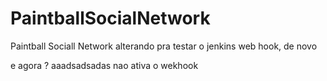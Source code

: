 # PaintballSocialNetwork
Paintball Sociall Network
alterando pra testar o jenkins web hook, de novo

e agora ?
aaadsadsadas
nao ativa o wekhook
